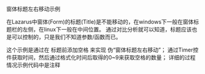 窗体标题左右移动示例

在Lazarus中窗体(Form)的标题(Title)是不能移动的，在windows下一般在窗体标题栏的左侧，在linux下一般在中间位置。
通过对比分析就可以知道，标题应该也是可以控制的，只是我们不知道参数/函数而已。

这个示例是通过在 标题前添加空格 来实现 伪“窗体标题左右移动”；
通过Timer控件获取时间，然后通过格式化时间后取得的0~9来获取空格的数量；
详细的过程情况示例代码中是注释
